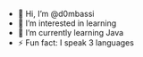- 👋 Hi, I’m @d0mbassi
- 👀 I’m interested in learning  
- 🌱 I’m currently learning Java
- ⚡ Fun fact: I speak 3 languages
